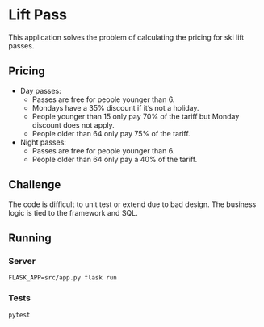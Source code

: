 # Lift Pass

This application solves the problem of calculating the pricing for ski lift passes.

## Pricing

- Day passes:
  - Passes are free for people younger than 6.
  - Mondays have a 35% discount if it’s not a holiday.
  - People younger than 15 only pay 70% of the tariff but Monday discount does not apply.
  - People older than 64 only pay 75% of the tariff.
- Night passes:
  - Passes are free for people younger than 6.
  - People older than 64 only pay a 40% of the tariff.

## Challenge

The code is difficult to unit test or extend due to bad design. The business logic is tied to the framework and SQL.

## Running

### Server

```
FLASK_APP=src/app.py flask run
```

### Tests

```shell
pytest
```
